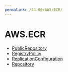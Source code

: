 ```yaml
---
permalink: /44.00/AWS/ECR/
---
```


# AWS.ECR



* [PublicRepository](PublicRepository.md)
* [RegistryPolicy](RegistryPolicy.md)
* [ReplicationConfiguration](ReplicationConfiguration.md)
* [Repository](Repository.md)